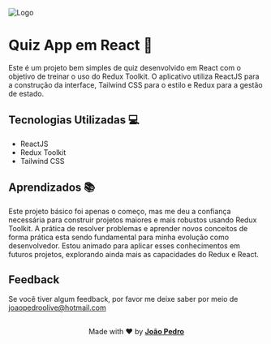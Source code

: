 ![Logo](https://i.ibb.co/sgk2nZN/redux-and-react.png)

# Quiz App em React 🎯

Este é um projeto bem simples de quiz desenvolvido em React com o objetivo de treinar o uso do Redux Toolkit. O aplicativo utiliza ReactJS para a construção da interface, Tailwind CSS para o estilo e Redux para a gestão de estado.



## Tecnologias Utilizadas 💻

- ReactJS
- Redux Toolkit
- Tailwind CSS


## Aprendizados 📚

Este projeto básico foi apenas o começo, mas me deu a confiança necessária para construir projetos maiores e mais robustos usando Redux Toolkit. A prática de resolver problemas e aprender novos conceitos de forma prática esta sendo fundamental para minha evolução como desenvolvedor. Estou animado para aplicar esses conhecimentos em futuros projetos, explorando ainda mais as capacidades do Redux e React.

## Feedback

Se você tiver algum feedback, por favor me deixe saber por meio de joaopedroolive@hotmail.com

##

<p align="center">Made with ❤️ by <strong><a href="https://github.com/JoaoPedroOM" target="_blank">João Pedro</a></strong></p>